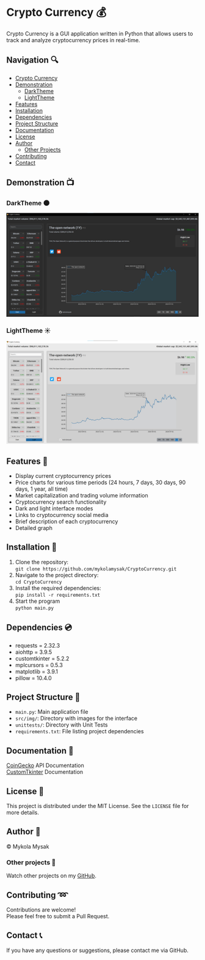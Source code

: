 # Crypto Currency 💰

Crypto Currency is a GUI application written in Python that allows users to track and analyze cryptocurrency prices in real-time.

## Navigation 🔍
- [Crypto Currency](#crypto-currency-)
- [Demonstration](#demonstration-)
  - [DarkTheme](#DarkTheme-)
  - [LightTheme](#LightTheme-)
- [Features](#features-)
- [Installation](#installation-)
- [Dependencies](#dependencies-)
- [Project Structure](#project-structure-)
- [Documentation](#documentation-)
- [License](#license-)
- [Author](#author-)
  - [Other Projects](#other-projects-)
- [Contributing](#contributing-)
- [Contact](#contact-)


## Demonstration 📺
### DarkTheme 🌑
![DarkTheme](src/github/DarkTheme.jpg)  

### LightTheme ☀️
![LightTheme](src/github/LightTheme.jpg)  

## Features 📎

- Display current cryptocurrency prices
- Price charts for various time periods (24 hours, 7 days, 30 days, 90 days, 1 year, all time)
- Market capitalization and trading volume information
- Cryptocurrency search functionality
- Dark and light interface modes
- Links to cryptocurrency social media
- Brief description of each cryptocurrency
- Detailed graph

## Installation 🔨

1. Clone the repository:  
`git clone https://github.com/mykolamysak/CryptoCurrency.git`
2. Navigate to the project directory:  
`cd CryptoCurrency`
3. Install the required dependencies:  
`pip install -r requirements.txt`
4. Start the program  
`python main.py`

## Dependencies 💿

- requests = 2.32.3
- aiohttp = 3.9.5
- customtkinter = 5.2.2
- mplcursors = 0.5.3
- matplotlib = 3.9.1
- pillow = 10.4.0

## Project Structure 📂

- `main.py`: Main application file
- `src/img/`: Directory with images for the interface
- `unittests/`: Directory with Unit Tests
- `requirements.txt`: File listing project dependencies

## Documentation 📄

[CoinGecko](https://www.coingecko.com/en/api) API Documentation  
[CustomTkinter](https://customtkinter.tomschimansky.com/) Documentation

## License 🔐

This project is distributed under the MIT License. See the `LICENSE` file for more details.

## Author 👷

© Mykola Mysak

### Other projects 🐾

Watch other projects on my [GitHub](https://github.com/mykolamysak?tab=repositories).

## Contributing ➿

Contributions are welcome!  
Please feel free to submit a Pull Request.

## Contact 📞

If you have any questions or suggestions, please contact me via GitHub.